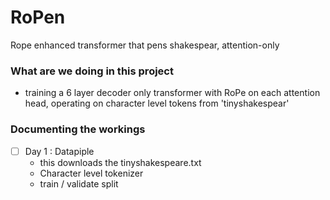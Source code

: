 # RoPen
Rope enhanced transformer that pens shakespear, attention-only

### What are we doing in this project 

- training a 6 layer decoder only transformer with RoPe on each attention head, operating on character level tokens from 'tinyshakespear'


### Documenting the workings 

- [ ] Day 1 : Datapiple
    - this downloads the tinyshakespeare.txt
    - Character level tokenizer
    - train / validate split